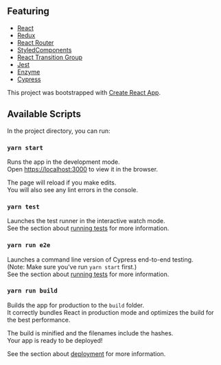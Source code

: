 ## Featuring

- [React](https://reactjs.org/)
- [Redux](https://redux.js.org/)
- [React Router](https://reacttraining.com/react-router/web/guides/quick-start)
- [StyledComponents](https://www.styled-components.com/)
- [React Transition Group](https://reactcommunity.org/react-transition-group/)
- [Jest](https://jestjs.io/en/)
- [Enzyme](https://airbnb.io/enzyme/)
- [Cypress](https://www.cypress.io/)

This project was bootstrapped with [Create React App](https://github.com/facebook/create-react-app).

## Available Scripts

In the project directory, you can run:

### `yarn start`

Runs the app in the development mode.<br>
Open [https://localhost:3000](https://localhost:3000) to view it in the browser.

The page will reload if you make edits.<br>
You will also see any lint errors in the console.

### `yarn test`

Launches the test runner in the interactive watch mode.<br>
See the section about [running tests](https://facebook.github.io/create-react-app/docs/running-tests) for more information.

### `yarn run e2e`

Launches a command line version of Cypress end-to-end testing.<br>
(Note: Make sure you've run `yarn start` first.)<br>
See the section about [running tests](https://facebook.github.io/create-react-app/docs/running-tests) for more information.

### `yarn run build`

Builds the app for production to the `build` folder.<br>
It correctly bundles React in production mode and optimizes the build for the best performance.

The build is minified and the filenames include the hashes.<br>
Your app is ready to be deployed!

See the section about [deployment](https://facebook.github.io/create-react-app/docs/deployment) for more information.
